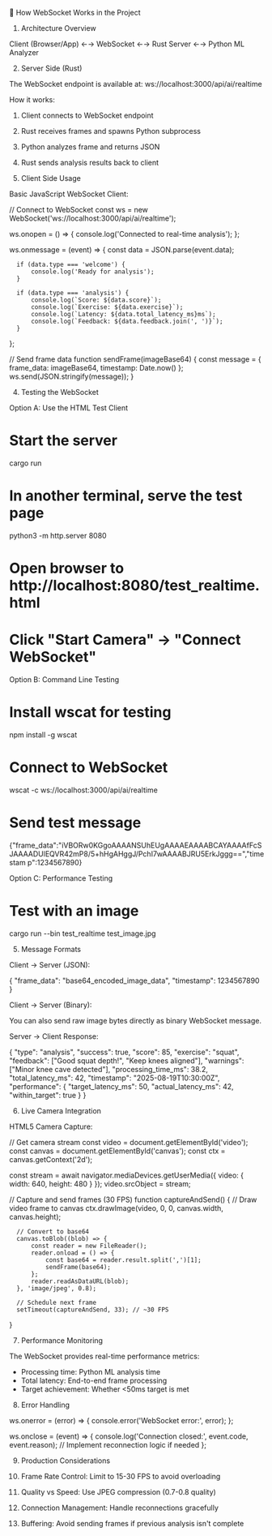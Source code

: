 🔧 How WebSocket Works in the Project

  1. Architecture Overview

  Client (Browser/App) ←→ WebSocket ←→ Rust Server ←→ Python ML Analyzer

  2. Server Side (Rust)

  The WebSocket endpoint is available at:
  ws://localhost:3000/api/ai/realtime

  How it works:
  1. Client connects to WebSocket endpoint
  2. Rust receives frames and spawns Python subprocess
  3. Python analyzes frame and returns JSON
  4. Rust sends analysis results back to client

  3. Client Side Usage

  Basic JavaScript WebSocket Client:

  // Connect to WebSocket
  const ws = new WebSocket('ws://localhost:3000/api/ai/realtime');

  ws.onopen = () => {
      console.log('Connected to real-time analysis');
  };

  ws.onmessage = (event) => {
      const data = JSON.parse(event.data);

      if (data.type === 'welcome') {
          console.log('Ready for analysis');
      }

      if (data.type === 'analysis') {
          console.log(`Score: ${data.score}`);
          console.log(`Exercise: ${data.exercise}`);
          console.log(`Latency: ${data.total_latency_ms}ms`);
          console.log(`Feedback: ${data.feedback.join(', ')}`);
      }
  };

  // Send frame data
  function sendFrame(imageBase64) {
      const message = {
          frame_data: imageBase64,
          timestamp: Date.now()
      };
      ws.send(JSON.stringify(message));
  }

  4. Testing the WebSocket

  Option A: Use the HTML Test Client

  # Start the server
  cargo run

  # In another terminal, serve the test page
  python3 -m http.server 8080

  # Open browser to http://localhost:8080/test_realtime.html
  # Click "Start Camera" → "Connect WebSocket"

  Option B: Command Line Testing

  # Install wscat for testing
  npm install -g wscat

  # Connect to WebSocket
  wscat -c ws://localhost:3000/api/ai/realtime

  # Send test message
  {"frame_data":"iVBORw0KGgoAAAANSUhEUgAAAAEAAAABCAYAAAAfFcSJAAAADUlEQVR42mP8/5+hHgAHggJ/PchI7wAAAABJRU5ErkJggg==","timestam
  p":1234567890}

  Option C: Performance Testing

  # Test with an image
  cargo run --bin test_realtime test_image.jpg

  5. Message Formats

  Client → Server (JSON):

  {
      "frame_data": "base64_encoded_image_data",
      "timestamp": 1234567890
  }

  Client → Server (Binary):

  You can also send raw image bytes directly as binary WebSocket message.

  Server → Client Response:

  {
      "type": "analysis",
      "success": true,
      "score": 85,
      "exercise": "squat",
      "feedback": ["Good squat depth!", "Keep knees aligned"],
      "warnings": ["Minor knee cave detected"],
      "processing_time_ms": 38.2,
      "total_latency_ms": 42,
      "timestamp": "2025-08-19T10:30:00Z",
      "performance": {
          "target_latency_ms": 50,
          "actual_latency_ms": 42,
          "within_target": true
      }
  }

  6. Live Camera Integration

  HTML5 Camera Capture:

  // Get camera stream
  const video = document.getElementById('video');
  const canvas = document.getElementById('canvas');
  const ctx = canvas.getContext('2d');

  const stream = await navigator.mediaDevices.getUserMedia({
      video: { width: 640, height: 480 }
  });
  video.srcObject = stream;

  // Capture and send frames (30 FPS)
  function captureAndSend() {
      // Draw video frame to canvas
      ctx.drawImage(video, 0, 0, canvas.width, canvas.height);

      // Convert to base64
      canvas.toBlob((blob) => {
          const reader = new FileReader();
          reader.onload = () => {
              const base64 = reader.result.split(',')[1];
              sendFrame(base64);
          };
          reader.readAsDataURL(blob);
      }, 'image/jpeg', 0.8);

      // Schedule next frame
      setTimeout(captureAndSend, 33); // ~30 FPS
  }

  7. Performance Monitoring

  The WebSocket provides real-time performance metrics:
  - Processing time: Python ML analysis time
  - Total latency: End-to-end frame processing
  - Target achievement: Whether <50ms target is met

  8. Error Handling

  ws.onerror = (error) => {
      console.error('WebSocket error:', error);
  };

  ws.onclose = (event) => {
      console.log('Connection closed:', event.code, event.reason);
      // Implement reconnection logic if needed
  };

  9. Production Considerations

  1. Frame Rate Control: Limit to 15-30 FPS to avoid overloading
  2. Quality vs Speed: Use JPEG compression (0.7-0.8 quality)
  3. Connection Management: Handle reconnections gracefully
  4. Buffering: Avoid sending frames if previous analysis isn't complete

